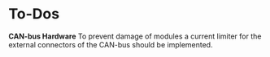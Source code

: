 # To-Dos

**CAN-bus Hardware**
To prevent damage of modules a current limiter for the external connectors of the CAN-bus should be implemented.